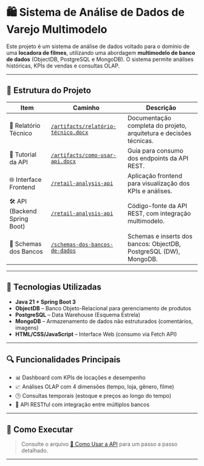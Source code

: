 # 🛍️ Sistema de Análise de Dados de Varejo Multimodelo

Este projeto é um sistema de análise de dados voltado para o domínio de uma **locadora de filmes**, utilizando uma abordagem **multimodelo de banco de dados** (ObjectDB, PostgreSQL e MongoDB). O sistema permite análises históricas, KPIs de vendas e consultas OLAP.

---

## 📁 Estrutura do Projeto

| Item                     | Caminho                                 | Descrição |
|--------------------------|------------------------------------------|-----------|
| 📄 Relatório Técnico     | [`/artifacts/relatório-técnico.docx`](./artifacts/relatório-técnico.docx) | Documentação completa do projeto, arquitetura e decisões técnicas. |
| 📘 Tutorial da API       | [`/artifacts/como-usar-api.docx`](./artifacts/como-usar-api.docx) | Guia para consumo dos endpoints da API REST. |
| 🌐 Interface Frontend    | [`/retail-analysis-api`](./retail-analysis-api) | Aplicação frontend para visualização dos KPIs e análises. |
| 🛠️ API (Backend Spring Boot) | [`/retail-analysis-api`](./retail-analysis-api) | Código-fonte da API REST, com integração multimodelo. |
| 🧩 Schemas dos Bancos    | [`/schemas-dos-bancos-de-dados`](./schemas-dos-bancos-de-dados) | Schemas e inserts dos bancos: ObjectDB, PostgreSQL (DW), MongoDB. |

---

## 🔧 Tecnologias Utilizadas

- **Java 21 + Spring Boot 3**
- **ObjectDB** – Banco Objeto-Relacional para gerenciamento de produtos
- **PostgreSQL** – Data Warehouse (Esquema Estrela)
- **MongoDB** – Armazenamento de dados não estruturados (comentários, imagens)
- **HTML/CSS/JavaScript** – Interface Web (consumo via Fetch API)

---

## 🔍 Funcionalidades Principais

- 📊 Dashboard com KPIs de locações e desempenho
- 📈 Análises OLAP com 4 dimensões (tempo, loja, gênero, filme)
- 🕒 Consultas temporais (estoque e preços ao longo do tempo)
- 🔗 API RESTful com integração entre múltiplos bancos

---

## 🚀 Como Executar

> Consulte o arquivo [📘 Como Usar a API](./artifacts/como-usar-api.docx) para um passo a passo detalhado.

---
